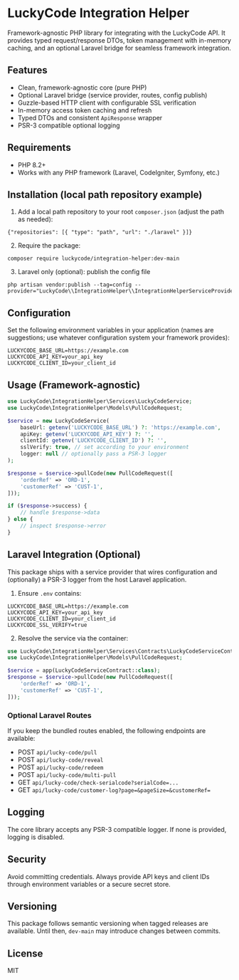 # LuckyCode Integration Helper

Framework-agnostic PHP library for integrating with the LuckyCode API. It provides typed request/response DTOs, token management with in-memory caching, and an optional Laravel bridge for seamless framework integration.

## Features

- Clean, framework-agnostic core (pure PHP)
- Optional Laravel bridge (service provider, routes, config publish)
- Guzzle-based HTTP client with configurable SSL verification
- In-memory access token caching and refresh
- Typed DTOs and consistent `ApiResponse` wrapper
- PSR-3 compatible optional logging

## Requirements

- PHP 8.2+
- Works with any PHP framework (Laravel, CodeIgniter, Symfony, etc.)

## Installation (local path repository example)

1) Add a local path repository to your root `composer.json` (adjust the path as needed):

```
{"repositories": [{ "type": "path", "url": "./laravel" }]}
```

2) Require the package:

```
composer require luckycode/integration-helper:dev-main
```

3) Laravel only (optional): publish the config file

```
php artisan vendor:publish --tag=config --provider="LuckyCode\\IntegrationHelper\\IntegrationHelperServiceProvider"
```

## Configuration

Set the following environment variables in your application (names are suggestions; use whatever configuration system your framework provides):

```
LUCKYCODE_BASE_URL=https://example.com
LUCKYCODE_API_KEY=your_api_key
LUCKYCODE_CLIENT_ID=your_client_id
```

## Usage (Framework-agnostic)

```php
use LuckyCode\IntegrationHelper\Services\LuckyCodeService;
use LuckyCode\IntegrationHelper\Models\PullCodeRequest;

$service = new LuckyCodeService(
    baseUrl: getenv('LUCKYCODE_BASE_URL') ?: 'https://example.com',
    apiKey: getenv('LUCKYCODE_API_KEY') ?: '',
    clientId: getenv('LUCKYCODE_CLIENT_ID') ?: '',
    sslVerify: true, // set according to your environment
    logger: null // optionally pass a PSR-3 logger
);

$response = $service->pullCode(new PullCodeRequest([
    'orderRef' => 'ORD-1',
    'customerRef' => 'CUST-1',
]));

if ($response->success) {
    // handle $response->data
} else {
    // inspect $response->error
}
```

## Laravel Integration (Optional)

This package ships with a service provider that wires configuration and (optionally) a PSR-3 logger from the host Laravel application.

1) Ensure `.env` contains:

```
LUCKYCODE_BASE_URL=https://example.com
LUCKYCODE_API_KEY=your_api_key
LUCKYCODE_CLIENT_ID=your_client_id
LUCKYCODE_SSL_VERIFY=true
```

2) Resolve the service via the container:

```php
use LuckyCode\IntegrationHelper\Services\Contracts\LuckyCodeServiceContract;
use LuckyCode\IntegrationHelper\Models\PullCodeRequest;

$service = app(LuckyCodeServiceContract::class);
$response = $service->pullCode(new PullCodeRequest([
    'orderRef' => 'ORD-1',
    'customerRef' => 'CUST-1',
]));
```

### Optional Laravel Routes

If you keep the bundled routes enabled, the following endpoints are available:

- POST `api/lucky-code/pull`
- POST `api/lucky-code/reveal`
- POST `api/lucky-code/redeem`
- POST `api/lucky-code/multi-pull`
- GET  `api/lucky-code/check-serialcode?serialCode=...`
- GET  `api/lucky-code/customer-log?page=&pageSize=&customerRef=`

## Logging

The core library accepts any PSR-3 compatible logger. If none is provided, logging is disabled.

## Security

Avoid committing credentials. Always provide API keys and client IDs through environment variables or a secure secret store.

## Versioning

This package follows semantic versioning when tagged releases are available. Until then, `dev-main` may introduce changes between commits.

## License

MIT

